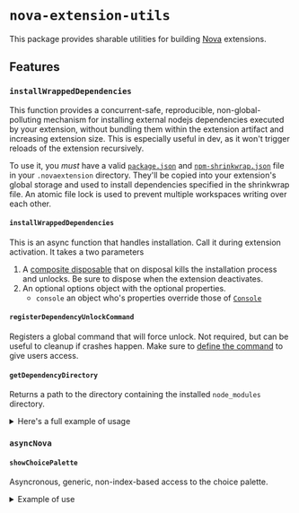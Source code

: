# `nova-extension-utils`

This package provides sharable utilities for building [Nova](http://nova.app) extensions.

## Features

### `installWrappedDependencies`

This function provides a concurrent-safe, reproducible, non-global-polluting mechanism for installing external nodejs dependencies executed by your extension, without bundling them within the extension artifact and increasing extension size. This is especially useful in dev, as it won't trigger reloads of the extension recursively.

To use it, you _must_ have a valid [`package.json`](https://docs.npmjs.com/files/package.json) and [`npm-shrinkwrap.json`](https://docs.npmjs.com/configuring-npm/shrinkwrap-json.html) file in your `.novaextension` directory. They'll be copied into your extension's global storage and used to install dependencies specified in the shrinkwrap file. An atomic file lock is used to prevent multiple workspaces writing over each other.

#### `installWrappedDependencies`

This is an async function that handles installation. Call it during extension activation. It takes a two parameters

1. A [composite disposable](https://docs.nova.app/api-reference/composite-disposable/) that on disposal kills the installation process and unlocks. Be sure to dispose when the extension deactivates.
2. An optional options object with the optional properties.
   - `console` an object who's properties override those of [`Console`](https://docs.nova.app/api-reference/console/)

#### `registerDependencyUnlockCommand`

Registers a global command that will force unlock. Not required, but can be useful to cleanup if crashes happen. Make sure to [define the command](https://docs.nova.app/extensions/commands/) to give users access.

#### `getDependencyDirectory`

Returns a path to the directory containing the installed `node_modules` directory.

<details>

<summary>Here's a full example of usage</summary>

```ts
import { dependencyManagement } from "nova-extension-utils";

const compositeDisposable = new CompositeDisposable();

dependencyManagement.registerDependencyUnlockCommand(
  "com.example.extension.unlock"
);

async function asyncActivate() {
  await dependencyManagement.installWrappedDependencies(compositeDisposable, {
    console: {
      log(...args: Array<unknown>) {
        console.log("dependency management:", ...args);
      },
    },
  });

  const execPath = nova.path.join(
    dependencyManagement.getDependencyDirectory(),
    "node_modules",
    ".bin",
    "executable"
  );
  const process = new Process(execPath);
  compositeDisposable.add({
    dispose() {
      process.terminate();
    },
  });
  process.start();
}

export function activate() {
  console.log("activating...");
  return asyncActivate()
    .catch((err) => {
      console.error(err);
    })
    .then(() => {
      console.log("activated");
    });
}

export function deactivate() {
  compositeDisposable.dispose();
}
```

</details>

### `asyncNova`

#### `showChoicePalette`

Asyncronous, generic, non-index-based access to the choice palette.

<details>

<summary>Example of use</summary>

```ts
import type * as lspTypes from "vscode-languageserver-protocol";
import { asyncNova } from "nova-extension-utils";

async function foo(items: lspTypes.CompletionItem[]) {
  const choice: lspTypes.CompletionItem | null = await asyncNova(
    items,
    (item) => `${item.label}${item.detail ? `- ${item.detail}` : ""}`,
    { placeholder: "suggestions" }
  );
  if (!choice) {
    return;
  }
  console.log(choice);
}
```

</details>
